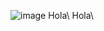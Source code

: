 ![image](https://github.com/DinaBelen/Imagenes/assets/153969421/fcc50bf5-a62e-43e6-9312-c4f203b25462)
Hola\\
Hola\\
